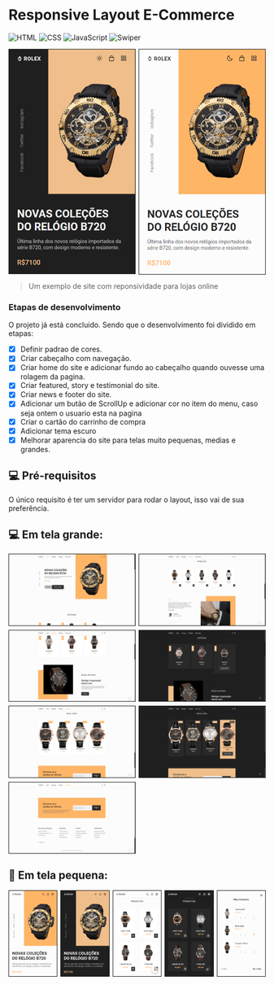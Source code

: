 # Responsive Layout E-Commerce

<!---Esses são exemplos. Veja https://shields.io para outras pessoas ou para personalizar este conjunto de escudos. Você pode querer incluir dependências, status do projeto e informações de licença aqui--->

![HTML](https://img.shields.io/badge/HTML-239120?style=for-the-badge&logo=html5&logoColor=black&color=red)
![CSS](https://img.shields.io/badge/CSS-239120?&style=for-the-badge&logo=css3&logoColor=black&color=blue)
![JavaScript](https://img.shields.io/badge/JavaScript-F7DF1E?style=for-the-badge&logo=javascript&logoColor=black)
![Swiper](https://img.shields.io/static/v1?label=&message=Swiper&style=for-the-badge&color=black)

<div style='display: grid; grid-template-columns: repeat(2, 1fr); column-gap: 0.5rem; row-gap: 0.5rem'>
    <img border='1' src="./.github/dark-home-responsive.png" alt="Home telas pequenas no tema escuro">
    <img border='1' src="./.github/home-responsive.png" alt="Home telas pequenas">
</div>

>  Um exemplo de site com reponsividade para lojas online
### Etapas de desenvolvimento

O projeto já está concluido. Sendo que o desenvolvimento foi dividido em etapas: 

- [x] Definir padrao de cores.
- [x] Criar cabeçalho com navegação.
- [x] Criar home do site e adicionar fundo ao cabeçalho quando ouvesse uma rolagem da pagina.
- [x] Criar featured, story e testimonial do site.
- [x] Criar news e footer do site.
- [x] Adicionar um butão de ScrollUp e adicionar cor no item do menu, caso seja ontem o usuario esta na pagina
- [x] Criar o cartão do carrinho de compra
- [x] Adicionar tema escuro
- [x] Melhorar aparencia do site para telas muito pequenas, medias e grandes.

## 💻 Pré-requisitos

O único requisito é ter um servidor para rodar o layout, isso vai de sua preferência.

## 💻 Em tela grande:

<div style='display: grid; grid-template-columns: repeat(2, 1fr); column-gap: 0.5rem; row-gap: 0.5rem'>
    <img border='1' src="./.github/home.png" alt="Home telas pequenas">
    <img border='1' src="./.github/produtos.png" alt="Home telas pequenas">
    <img border='1' src="./.github/destaque.png" alt="Home telas pequenas">
    <img border='1' src="./.github/dark-destaque.png" alt="Home telas pequenas">
    <img border='1' src="./.github/nova-linha.png" alt="Home telas pequenas">
    <img border='1' src="./.github/dark-nova-linha.png" alt="Home telas pequenas">
    <img border='1' src="./.github/footer.png" alt="Home telas pequenas">
</div>

## 📱 Em tela pequena:

<div style='display: grid; grid-template-columns: repeat(5, 1fr); column-gap: 0.5rem; row-gap: 0.5rem'>
    <img border='1' src="./.github/home-responsive.png" alt="Home telas pequenas">
    <img border='1' src="./.github/dark-home-responsive.png" alt="Home telas pequenas">
    <img border='1' src="./.github/produtos-responsive.png" alt="Home telas pequenas">
    <img border='1' src="./.github/dark-produtos-responsive.png" alt="Home telas pequenas">
    <img border='1' src="./.github/meu-carrinho-responsive.png" alt="Home telas pequenas">
</div>
